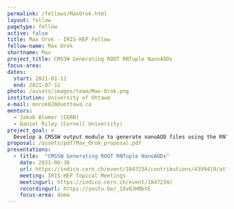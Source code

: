 ```yaml
---
permalink: /fellows/MaxOrok.html
layout: fellow
pagetype: fellow
active: false
title: Max Orok - IRIS-HEP Fellow
fellow-name: Max Orok
shortname: Max
project_title: CMSSW Generating ROOT RNTuple NanoAODs
focus-area:
dates:
  start: 2021-01-11
  end: 2021-07-11
photo: /assets/images/team/Max-Orok.png
institution: University of Ottawa
e-mail: morok028@uottawa.ca
mentors:
  - Jakob Blomer (CERN)
  - Daniel Riley (Cornell University)
project_goal: >
  Develop a CMSSW output module to generate nanoAOD files using the RNTuple format. This will help validate the RNTuple class design in the context of a large experiment framework and allow for comparisons between the TTree and RNTuple formats for compact analysis object data (AOD) files.
proposal: /assets/pdf/Max_Orok_proposal.pdf
presentations:
  - title:  "CMSSW Generating ROOT RNTuple NanoAODs"
    date: 2021-06-30
    url: https://indico.cern.ch/event/1047234/contributions/4399419/attachments/2272306/3859347/RNTuple%20NanoAOD%20Output%20Module.pdf
    meeting: IRIS-HEP Topical Meetings
    meetingurl: https://indico.cern.ch/event/1047234/
    recordingurl: https://youtu.be/_1Xv63HBbtE
    focus-area: doma
---
```

